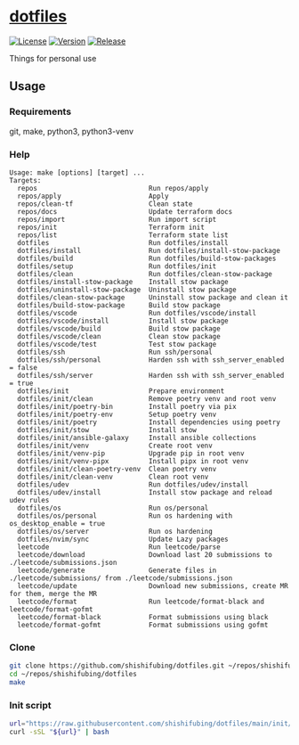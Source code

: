 # [dotfiles](https://github.com/shishifubing/dotfiles)

[![License](https://img.shields.io/github/license/shishifubing/dotfiles.svg?style=for-the-badge)](https://github.com/shishifubing/dotfiles/blob/main/LICENSE)
[![Version](https://img.shields.io/github/v/release/shishifubing/dotfiles?label=version&style=for-the-badge)](https://github.com/shishifubing/dotfiles/releases/latest)
[![Release](https://img.shields.io/github/actions/workflow/status/shishifubing/dotfiles/release.yml?branch=main&label=release&logo=github&style=for-the-badge)](https://github.com/shishifubing/dotfiles/actions/workflows/release.yml)

Things for personal use

## Usage

### Requirements

git, make, python3, python3-venv

### Help

```
Usage: make [options] [target] ...
Targets:
  repos                            Run repos/apply
  repos/apply                      Apply
  repos/clean-tf                   Clean state
  repos/docs                       Update terraform docs
  repos/import                     Run import script
  repos/init                       Terraform init
  repos/list                       Terraform state list
  dotfiles                         Run dotfiles/install
  dotfiles/install                 Run dotfiles/install-stow-package
  dotfiles/build                   Run dotfiles/build-stow-packages
  dotfiles/setup                   Run dotfiles/init
  dotfiles/clean                   Run dotfiles/clean-stow-package
  dotfiles/install-stow-package    Install stow package
  dotfiles/uninstall-stow-package  Uninstall stow package
  dotfiles/clean-stow-package      Uninstall stow package and clean it
  dotfiles/build-stow-package      Build stow package
  dotfiles/vscode                  Run dotfiles/vscode/install
  dotfiles/vscode/install          Install stow package
  dotfiles/vscode/build            Build stow package
  dotfiles/vscode/clean            Clean stow package
  dotfiles/vscode/test             Test stow package
  dotfiles/ssh                     Run ssh/personal
  dotfiles/ssh/personal            Harden ssh with ssh_server_enabled = false
  dotfiles/ssh/server              Harden ssh with ssh_server_enabled = true
  dotfiles/init                    Prepare environment
  dotfiles/init/clean              Remove poetry venv and root venv
  dotfiles/init/poetry-bin         Install poetry via pix
  dotfiles/init/poetry-env         Setup poetry venv
  dotfiles/init/poetry             Install dependencies using poetry
  dotfiles/init/stow               Install stow
  dotfiles/init/ansible-galaxy     Install ansible collections
  dotfiles/init/venv               Create root venv
  dotfiles/init/venv-pip           Upgrade pip in root venv
  dotfiles/init/venv-pipx          Install pipx in root venv
  dotfiles/init/clean-poetry-venv  Clean poetry venv
  dotfiles/init/clean-venv         Clean root venv
  dotfiles/udev                    Run dotfiles/udev/install
  dotfiles/udev/install            Install stow package and reload udev rules
  dotfiles/os                      Run os/personal
  dotfiles/os/personal             Run os hardening with os_desktop_enable = true
  dotfiles/os/server               Run os hardening
  dotfiles/nvim/sync               Update Lazy packages
  leetcode                         Run leetcode/parse
  leetcode/download                Download last 20 submissions to ./leetcode/submissions.json
  leetcode/generate                Generate files in ./leetcode/submissions/ from ./leetcode/submissions.json
  leetcode/update                  Download new submissions, create MR for them, merge the MR
  leetcode/format                  Run leetcode/format-black and leetcode/format-gofmt
  leetcode/format-black            Format submissions using black
  leetcode/format-gofmt            Format submissions using gofmt
```

### Clone

```bash
git clone https://github.com/shishifubing/dotfiles.git ~/repos/shishifubing/dotfiles
cd ~/repos/shishifubing/dotfiles
make
```

### Init script

```bash
url="https://raw.githubusercontent.com/shishifubing/dotfiles/main/init/scripts/init"
curl -sSL "${url}" | bash
```
